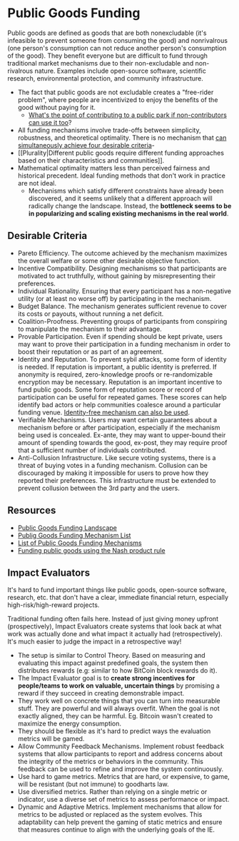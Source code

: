 # Public Goods Funding

Public goods are defined as goods that are both nonexcludable (it's infeasible to prevent someone from consuming the good) and nonrivalrous (one person's consumption can not reduce another person's consumption of the good). They benefit everyone but are difficult to fund through traditional market mechanisms due to their non-excludable and non-rivalrous nature. Examples include open-source software, scientific research, environmental protection, and community infrastructure.

- The fact that public goods are not excludable creates a "free-rider problem", where people are incentivized to enjoy the benefits of the good without paying for it.
  - [What's the point of contributing to a public park if non-contributors can use it too](https://splittinginfinity.substack.com/p/the-public-goods-funding-landscape)?
- All funding mechanisms involve trade-offs between simplicity, robustness, and theoretical optimality. There is no mechanism that [can simultaneously achieve four desirable criteria](https://www.jstor.org/stable/2298018)-
- [[Plurality|Different public goods require different funding approaches based on their characteristics and communities]].
- Mathematical optimality matters less than perceived fairness and historical precedent. Ideal funding methods that don't work in practice are not ideal.
  - Mechanisms which satisfy different constraints have already been discovered, and it seems unlikely that a different approach will radically change the landscape. Instead, the **bottleneck seems to be in popularizing and scaling existing mechanisms in the real world**.

## Desirable Criteria

- Pareto Efficiency. The outcome achieved by the mechanism maximizes the overall welfare or some other desirable objective function.
- Incentive Compatibility. Designing mechanisms so that participants are motivated to act truthfully, without gaining by misrepresenting their preferences.
- Individual Rationality. Ensuring that every participant has a non-negative utility (or at least no worse off) by participating in the mechanism.
- Budget Balance. The mechanism generates sufficient revenue to cover its costs or payouts, without running a net deficit.
- Coalition-Proofness. Preventing groups of participants from conspiring to manipulate the mechanism to their advantage.
- Provable Participation. Even if spending should be kept private, users may want to prove their participation in a funding mechanism in order to boost their reputation or as part of an agreement.
- Identity and Reputation. To prevent sybil attacks, some form of identity is needed. If reputation is important, a public identity is preferred. If anonymity is required, zero-knowledge proofs or re-randomizable encryption may be necessary. Reputation is an important incentive to fund public goods. Some form of reputation score or record of participation can be useful for repeated games. These scores can help identify bad actors or help communities coalesce around a particular funding venue. [Identity-free mechanism can also be used](https://victorsintnicolaas.com/funding-public-goods-in-identity-free-systems/).
- Verifiable Mechanisms. Users may want certain guarantees about a mechanism before or after participation, especially if the mechanism being used is concealed. Ex-ante, they may want to upper-bound their amount of spending towards the good, ex-post, they may require proof that a sufficient number of individuals contributed.
- Anti-Collusion Infrastructure. Like secure voting systems, there is a threat of buying votes in a funding mechanism. Collusion can be discouraged by making it impossible for users to prove how they reported their preferences. This infrastructure must be extended to prevent collusion between the 3rd party and the users.

## Resources

- [Public Goods Funding Landscape](https://splittinginfinity.substack.com/p/the-public-goods-funding-landscape)
- [Publig Goods Funding Mechanism List](https://docs.google.com/document/d/1n8fP3tWfLBIa-w4wC0rbOw2wo7odWvwseWptbuBdg6c/edit?tab=t.0)
- [List of Public Goods Funding Mechanisms](https://harsimony.wordpress.com/2022/02/10/list-of-public-goods-funding-mechanisms/)
- [Funding public goods using the Nash product rule](https://victorsintnicolaas.com/funding-public-goods-using-the-nash-product-rule/)

## Impact Evaluators

It's hard to fund important things like public goods, open-source software, research, etc. that don't have a clear, immediate financial return, especially high-risk/high-reward projects.

Traditional funding often fails here. Instead of just giving money upfront (prospectively), Impact Evaluators create systems that look back at what work was actually done and what impact it actually had (retrospectively). It's much easier to judge the impact in a retrospective way!

- The setup is similar to Control Theory. Based on measuring and evaluating this impact against predefined goals, the system then distributes rewards (e.g: similar to how BitCoin block rewards do it).
- The Impact Evaluator goal is to **create strong incentives for people/teams to work on valuable, uncertain things** by promising a reward if they succeed in creating demonstrable impact.
- They work well on concrete things that you can turn into measurable stuff. They are powerful and will always overfit. When the goal is not exactly aligned, they can be harmful. Eg. Bitcoin wasn't created to maximize the energy consumption.
- They should be flexible as it's hard to predict ways the evaluation metrics will be gamed.
- Allow Community Feedback Mechanisms. Implement robust feedback systems that allow participants to report and address concerns about the integrity of the metrics or behaviors in the community. This feedback can be used to refine and improve the system continuously.
- Use hard to game metrics. Metrics that are hard, or expensive, to game, will be resistant (but not immune) to goodharts law.
- Use diversified metrics. Rather than relying on a single metric or indicator, use a diverse set of metrics to assess performance or impact.
- Dynamic and Adaptive Metrics. Implement mechanisms that allow for metrics to be adjusted or replaced as the system evolves. This adaptability can help prevent the gaming of static metrics and ensure that measures continue to align with the underlying goals of the IE.

